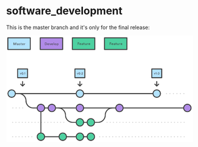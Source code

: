 # software_development

This is the master branch and it's only for the final release:

![](1.png)

